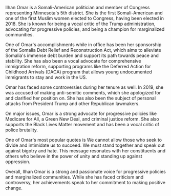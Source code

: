 Ilhan Omar is a Somali-American politician and member of Congress representing Minnesota's 5th district. She is the first Somali-American and one of the first Muslim women elected to Congress, having been elected in 2018. She is known for being a vocal critic of the Trump administration, advocating for progressive policies, and being a champion for marginalized communities.

One of Omar's accomplishments while in office has been her sponsorship of the Somalia Debt Relief and Reconstruction Act, which aims to alleviate Somalia's immense debt burden and support its path towards peace and stability. She has also been a vocal advocate for comprehensive immigration reform, supporting programs like the Deferred Action for Childhood Arrivals (DACA) program that allows young undocumented immigrants to stay and work in the US.

Omar has faced some controversies during her tenure as well. In 2019, she was accused of making anti-semitic comments, which she apologized for and clarified her position on. She has also been the subject of personal attacks from President Trump and other Republican lawmakers.

On major issues, Omar is a strong advocate for progressive policies like Medicare for All, a Green New Deal, and criminal justice reform. She also supports the Black Lives Matter movement and has been a vocal critic of police brutality.

One of Omar's most popular quotes is We cannot allow those who seek to divide and intimidate us to succeed. We must stand together and speak out against bigotry and hate. This message resonates with her constituents and others who believe in the power of unity and standing up against oppression.

Overall, Ilhan Omar is a strong and passionate voice for progressive policies and marginalized communities. While she has faced criticism and controversy, her achievements speak to her commitment to making positive change.
